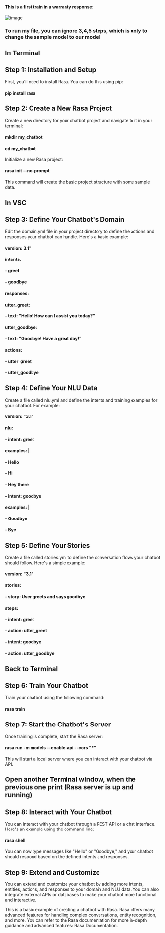 #### This is a first train in a warranty response:
![image](https://github.com/Ammar-theScorpion/ShopXen/assets/136156483/cf34a450-c724-4ece-a4f8-4bf931c45a54)

### To run my file, you can ignore 3,4,5 steps, which is only to change the sample model to our model
## In Terminal
## Step 1: Installation and Setup
First, you'll need to install Rasa. You can do this using pip:
#### pip install rasa

## Step 2: Create a New Rasa Project
Create a new directory for your chatbot project and navigate to it in your terminal:
#### mkdir my_chatbot
#### cd my_chatbot

Initialize a new Rasa project:
#### rasa init --no-prompt
This command will create the basic project structure with some sample data.

## In VSC
## Step 3: Define Your Chatbot's Domain
Edit the domain.yml file in your project directory to define the actions and responses your chatbot can handle. Here's a basic example:
#### version: 3.1"
#### intents:
####   - greet
####   - goodbye
#### responses:
####   utter_greet:
####     - text: "Hello! How can I assist you today?"
####   utter_goodbye:
####     - text: "Goodbye! Have a great day!"
#### actions:
####   - utter_greet
####   - utter_goodbye

## Step 4: Define Your NLU Data
Create a file called nlu.yml and define the intents and training examples for your chatbot. For example:
#### version: "3.1"
#### nlu:
#### - intent: greet
####   examples: |
####     - Hello
####     - Hi
####     - Hey there
#### - intent: goodbye
####   examples: |
####     - Goodbye
####     - Bye

## Step 5: Define Your Stories
Create a file called stories.yml to define the conversation flows your chatbot should follow. Here's a simple example:
#### version: "3.1"
#### stories:
#### - story: User greets and says goodbye
####   steps:
####     - intent: greet
####     - action: utter_greet
####     - intent: goodbye
####     - action: utter_goodbye

## Back to Terminal
## Step 6: Train Your Chatbot
Train your chatbot using the following command:
#### rasa train

## Step 7: Start the Chatbot's Server
Once training is complete, start the Rasa server:
#### rasa run -m models --enable-api --cors "*"
This will start a local server where you can interact with your chatbot via API.

## Open another Terminal window, when the previous one print (Rasa server is up and running)
## Step 8: Interact with Your Chatbot
You can interact with your chatbot through a REST API or a chat interface. Here's an example using the command line:
#### rasa shell
You can now type messages like "Hello" or "Goodbye," and your chatbot should respond based on the defined intents and responses.

## Step 9: Extend and Customize
You can extend and customize your chatbot by adding more intents, entities, actions, and responses to your domain and NLU data. You can also integrate external APIs or databases to make your chatbot more functional and interactive.

This is a basic example of creating a chatbot with Rasa. Rasa offers many advanced features for handling complex conversations, entity recognition, and more. You can refer to the Rasa documentation for more in-depth guidance and advanced features: Rasa Documentation.
